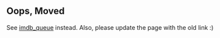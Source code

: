 ## Oops, Moved

See [imdb_queue](/Plugins/imdb_queue) instead. Also, please update the page with the old link :)